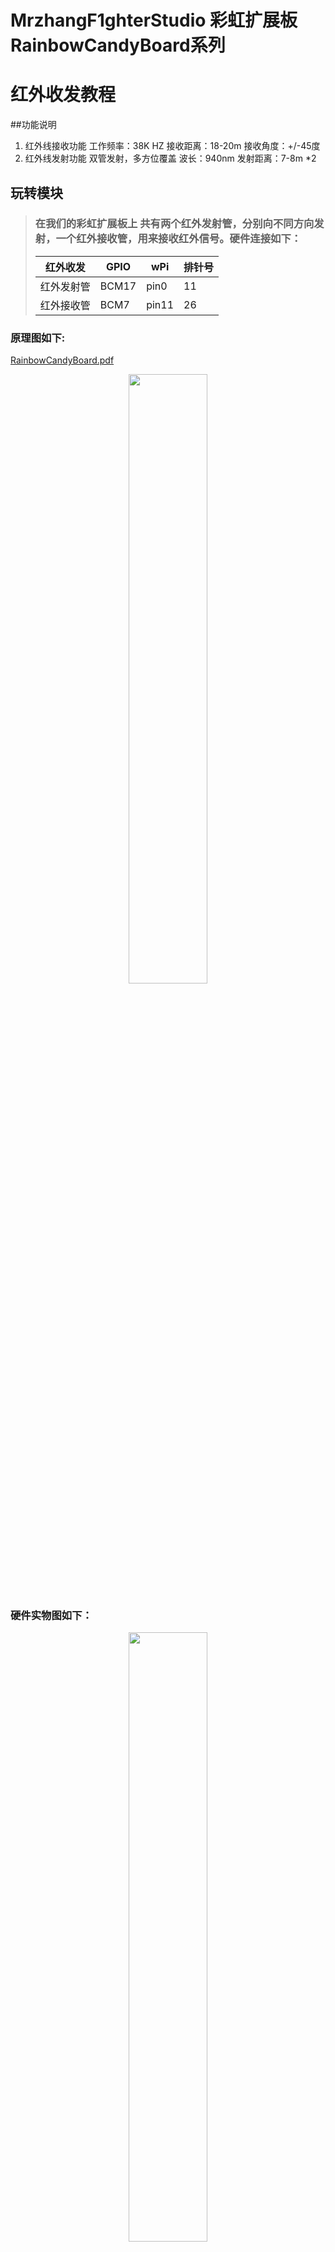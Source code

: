 # MrzhangF1ghterStudio 彩虹扩展板RainbowCandyBoard系列
# 红外收发教程
##功能说明
1.  红外线接收功能
工作频率：38K HZ
接收距离：18-20m
接收角度：+/-45度
2.  红外线发射功能
    双管发射，多方位覆盖
波长：940nm
发射距离：7-8m *2
## 玩转模块
> ### 在我们的彩虹扩展板上 共有两个红外发射管，分别向不同方向发射，一个红外接收管，用来接收红外信号。硬件连接如下：
> 红外收发| GPIO | wPi |排针号|
> |----|-----|-----|-----|
> |红外发射管|BCM17|pin0|11|
> |红外接收管|BCM7|pin11|26|

### 原理图如下:
[RainbowCandyBoard.pdf](https://github.com/MrzhangF1ghter/RainbowCandyBoard/blob/master/schematic/RainbowCandyBoardRev2.0.pdf)<br>
<div align=center>
  <img src="https://github.com/MrzhangF1ghter/RainbowCandyBoard/blob/master/ir/schematic/ir.png" width=50% height=50%/>
</div>

 ### 硬件实物图如下：
<div align=center>
  <img src="https://github.com/MrzhangF1ghter/RainbowCandyBoard/blob/master/ir/schematic/IRPic.jpg" width=50% height=50%/>
</div>
<div align=center>
  <img src="https://github.com/MrzhangF1ghter/RainbowCandyBoard/blob/master/ir/schematic/IRJumper.jpg" width=50% height=50%/>
</div>

> 我们采用的是跳帽来连接红外收发口，你可以在彩虹板的右下角看到有两个跳帽，分别写着IR_TX,IR_RX,那红外收发管与IO连接的端口，拔掉即断开与红外收发口的连接。<br>
> 当我们想接自己io的时候，可以将跳帽拔开，那么板上的外设就和io口断开了，然后插上你想接的外设即可。<br>

## 配置
在Linux下，我们采用LIRC (Linux Infrared remote control)这个开源的软件包，该软件包能让Linux接收及发送红外信号，下面讲解如何使用
### 1.安装
> `apt-get install lirc`
### 2.配置Config.txt
> 网上的大多数教程已经过时，在0.9.4c版本中，我们只需要配置该文件即可
> 编辑`/boot/config.txt`,加入下列代码,功能是声明引脚，在扩展板中 发射管对应的是GPIO17，接收管对应的是GPIO7<br>
> `dtoverlay=lirc-rpi,gpio_out_pin=17,gpio_in_pin=7,gpio_in_pull=up`
### 3.修改默认驱动
> 编辑`/etc/lirc/lirc_options.conf`
```
driver  = devinput
device  = auto
```
修改为:<br>
```
driver  = default
device  = /dev/lirc0
```
### 4.重启树莓派，并检查lircd是否正常运行,若无误，运行结果如图
#### lircd status
```
/etc/init.d/lircd status
[ ok ] lircd is running.
```
#### lsmod
```
lsmod | grep lirc
lirc_rpi                9032  0
lirc_dev               10583  1 lirc_rpi
rc_core                24377  1 lirc_dev
```
## 测试
> 首先我们测试红外接收功能,这个能直观的判断红外接收管是否正常工作。<br>
> 停止LIRC:`sudo /etc/init.d/lircd stop`
> 执行命令`mode2 -d /dev/lirc0`
> 使用任意一个红外遥控器，对着扩展板的红外接收头按下任意按键，若每次按下按键都有打印类似以下的内容，则说明红外接收功能正常<br>
```
space 1638
pulse 644
space 535
pulse 644
space 1632
```
## 录制红外数据
> 停止LIRC:`sudo /etc/init.d/lircd stop`
> 执行命令`irrecord –list-namespace`查询可用的按键名称，之后我们就用这些名称来录制自己的内容(请注意 list前面是两个-)<br>
> 执行红外录制指令`irrecord -d /dev/lirc0 ~/remote1.conf ` 我们这里的遥控器名称为remote1（这个自定义）<br>
> 1.
> 将我们录制好的配置文件拷贝到`sudo cp ./remote1.lircd.conf /etc/lirc/lircd.conf.d`中即可<br>
> 我们可以通过执行`irsend list remote1 ""`来查询我们刚才录制的红外信号内容。 remote1是我们刚才所设定的文件名称， ""代表全部显示<br>
> 接下来我们就可以发送了，比如我们发送按键1 则输入`irsend SEND_ONCE remote1 btn_1`即可<br>
## 玩
> 当我们修改了代码后想运行时，必须将其编译成可执行文件，在此我们需要用到gcc工具，树莓派默认已安装好，若无，则百度相关教程安装好<br>
> 编译指令如下 `gcc -o 目标文件名 源文件名` -o的意思为输出可执行文件<br>
> 例:`gcc -o myled led_wiringPi.c -lwiringPi` <br>
> 若无错误，则将会生成目标文件名的可执行文件，如有错误，请根据编译器提示排错。<br>
> 执行验证
> `./目标文件名`
> 例<br>
> `./led`
> 按了回车后，你将会发现彩虹板上的LED以流水的形式闪烁<br>
> 按下`Ctrl+C`结束程序<br>
## 扩展
